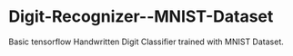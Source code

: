 # Digit-Recognizer--MNIST-Dataset
Basic tensorflow Handwritten Digit Classifier trained with MNIST Dataset.
